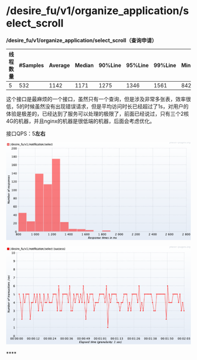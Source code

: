 # /desire\_fu/v1/organize\_application/select\_scroll

**/desire\_fu/v1/organize\_application/select\_scroll（查询申请）**

| **线程数量** | **\#Samples** | **Average** | **Median** | **90%Line** | **95%Line** | **99%Line** | **Min** | **Max** | **Error%** |
| :--- | :--- | :--- | :--- | :--- | :--- | :--- | :--- | :--- | :--- |
| 5 | 532 | 1142 | 1171 | 1275 | 1346 | 1561 | 842 | 1861 | 0.0 |

这个接口是最麻烦的一个接口，虽然只有一个查询，但是涉及非常多张表，效率很低，5的时候虽然没有出现错误请求，但是平均访问时长已经超过了1s，对用户的体验是极差的，已经达到了服务可以处理的极限了，前面已经说过，只有三个2核4G的机器，并且nginx的机器是很低端的机器，后面会考虑优化。

接口QPS：5**左右**

![&#x54CD;&#x5E94;&#x65F6;&#x95F4;&#x5206;&#x5E03;&#x56FE;](../../.gitbook/assets/image%20%28105%29.png)

![ TPS](../../.gitbook/assets/image%20%28106%29.png)







\*\*\*\*

